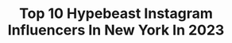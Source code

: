 ---
title: Top 10 Hypebeast Instagram Influencers In New York In 2023
description: >-
  Find top hypebeast Instagram influencers in New York in 2023. Most popular hashtags: #hypebeast #newyork #newyorkcity #ig.
platform: Instagram
hits: 75
text_top: See the most popular Instagram profiles on inBeat.
text_bottom: inBeat aggregates 75 Instagram influencers like this in New York, United States for you to contact.
profiles:
  - username: "arley_us"
    fullname: >-
      αяℓєу ιѕ му ηαмє
    bio: >-
      ⋙ ƒαмιℓу - вαяçα -тяανєℓ ⋙ 📍 🇲🇽🇲🇽  ƒσℓℓσω αη∂ тαg υѕ тσ вє ƒєαтυяє∂📌 ꜰᴜᴛᴜʀᴇ ɪɴᴅᴜꜱᴛʀɪᴀʟ ᴇɴɢɪɴᴇᴇʀ 💡 #ꜰᴄʙᴀʀᴄᴇʟᴏɴᴀ ❤💙 ɴᴇxᴛ ᴘᴏꜱᴛ 📸: #ꜰᴇʙʀᴜᴀʀʏ 03
    location: "United States"
    followers: 8071
    engagement: 302
    commentsToLikes: 0.047041
    id: ckaoswwg8te030i78tk6ogd25
    verified: false
    hashtags: "#newyorkstate, #newyorkcity, #newyorkmets, #vacation"
  - username: "visualged"
    fullname: >-
      GED 🎥
    bio: >-
      I make cool visuals 📸 Visuals: @weare_oi 👇🏻65k Tiktok - Belfast, NI
    location: "United States"
    followers: 28850
    engagement: 347
    commentsToLikes: 0.023342
    id: ck9whdjikxd190j78zqfyptur
    verified: false
    hashtags: "#way2ill, #ourmoodydays, #sony, #visualambassadors"
  - username: "chasestash"
    fullname: >-
      CHA$E
    bio: >-
      
    location: "United States"
    followers: 27494
    engagement: 464
    commentsToLikes: 0.022916
    id: ck5zxy1z38vgr0i14qa5ohtb2
    verified: true
    hashtags: "#balenciagatriples, #outfitgrid, #offwhite, #dope"
  - username: "byflore"
    fullname: >-
      Christopher Florentino "Flore"
    bio: >-
      New York Artist/Designer featured in @hypebeast & @wwd & @dwellmagazine @nakamurakeithharingcollection 🇺🇸🇮🇹 #ethereum
    location: "United States"
    followers: 40684
    engagement: 86
    commentsToLikes: 0.023116
    id: ck5c8gqq89g4q0i11uxpe40a5
    verified: false
    hashtags: "#wolf, #hypebeastart, #modern, #hypebeast"
  - username: "sleepingplanes"
    fullname: >-
      Jeremy Perez-Cruz
    bio: >-
      Street photography / Creative Direction Sony A7III Brooklyn, New York City. #streetweekly
    location: "United States"
    followers: 38552
    engagement: 454
    commentsToLikes: 0.020915
    id: ck0w4r144zz2m0i19jhfeepg8
    verified: false
    hashtags: "#street, #zonestreet, #streetleaks, #atlantecollective"
  - username: "amaarae"
    fullname: >-
      at0mic angel
    bio: >-
      Melo Drama Mama. TAYDK Album Out Now.
    location: "United States"
    followers: 60079
    engagement: 1071
    commentsToLikes: 0.022933
    id: ck15sf724cpk20i197lpove15
    verified: true
    hashtags: "#endsars, #endswat, #sarsmustgo, #endsarsnow"
  - username: "evan_nowak_"
    fullname: >-
      TRAVEL 🌎 EVAN  NOWAK
    bio: >-
      Oh lawd he do be travelin
    location: "United States"
    followers: 3762
    engagement: 1876
    commentsToLikes: 0.047982
    id: ck0u9ga9b9pfh0i19kk5bucoy
    verified: false
    hashtags: "#travelphotography, #eclectic, #fstopphotochallenge, #scenicpa"
  - username: "karen_myers_"
    fullname: >-
      𝓚𝓪𝓻𝓮𝓷 𝓜𝔂𝓮𝓻𝓼❤️
    bio: >-
      ♡︎•𝔫𝔬 𝔠𝔞𝔪𝔟𝔦𝔢𝔰 𝔩𝔬 𝔮𝔲𝔢 𝔪𝔞𝔰 𝔮𝔲𝔦𝔢𝔯𝔢𝔰 𝔢𝔫 𝔩𝔞 𝔳𝔦𝔡𝔞 𝔭𝔬𝔯 𝔩𝔬 𝔮𝔲𝔢 𝔪𝔰 𝔡𝔢𝔰𝔢𝔞𝔰 𝔢𝔫 𝔢𝔩 𝔪𝔬𝔪𝔢𝔪𝔱𝔬,𝔭𝔬𝔯𝔮𝔲𝔢 𝔩𝔬𝔰 𝔪𝔬𝔪𝔢𝔫𝔱𝔬𝔰 𝔭𝔞𝔰𝔞𝔫 𝔭𝔢𝔯𝔬 𝔩𝔞 𝔳𝔦𝔡𝔞 𝔰𝔦𝔤𝔲𝔢•❤️
    location: "United States"
    followers: 175
    engagement: 19400
    commentsToLikes: 0.027453
    id: ck15qwui551450i19ka0i1b8y
    verified: false
    hashtags: "#portrait, #calvinklein, #modellife, #mexicocity"
  - username: "j2woo"
    fullname: >-
      간종우 Jong-woo Kan
    bio: >-
      🦦Associate Design Director @esteelauder 🎙#kpop Artist @j2woo.kpop ✨#travelphotographer #lifestyle @j2woo.travel 🍳#foodie in #nyc @j2woo.foodie
    location: "United States"
    followers: 42389
    engagement: 209
    commentsToLikes: 0.029044
    id: ck15tyx8bkl8p0i198hpearqj
    verified: false
    hashtags: "#artofvisuals, #dirtybootsandmessyhair, #instahusband, #travel"
  - username: "zimernyc"
    fullname: >-
      Zimer
    bio: >-
      Full Time Artist: Murals~Design~Architecture~Sculpture. Born and Raised in Queens Ny. Dm for commissions Zimernyc@gmail.com
    location: "United States"
    followers: 8139
    engagement: 335
    commentsToLikes: 0.066747
    id: ck13a4nx1om0k0i193mxuw6jf
    verified: false
    hashtags: "#spraypaint, #stain, #love, #original"
---